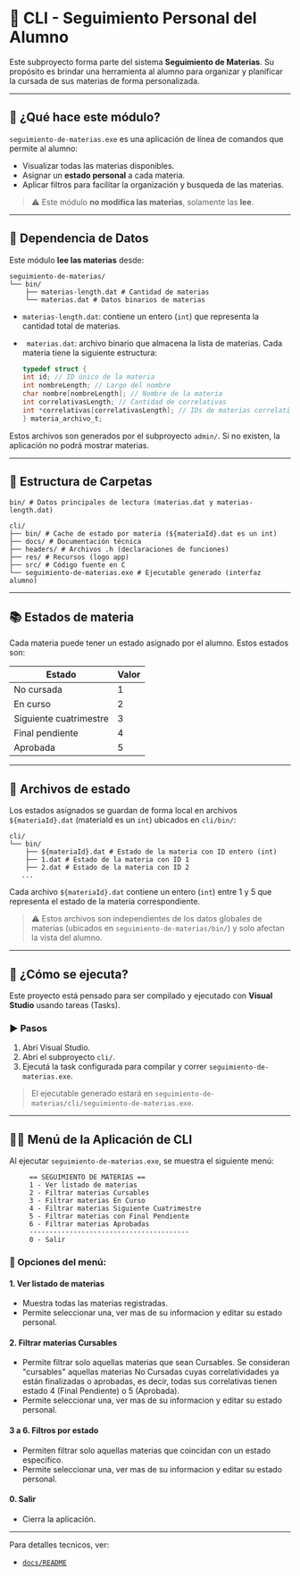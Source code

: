 # 👤 CLI - Seguimiento Personal del Alumno

Este subproyecto forma parte del sistema **Seguimiento de Materias**. Su propósito es brindar una herramienta al alumno para organizar y planificar la cursada de sus materias de forma personalizada.

---

## 📌 ¿Qué hace este módulo?

`seguimiento-de-materias.exe` es una aplicación de línea de comandos que permite al alumno:

-    Visualizar todas las materias disponibles.
-    Asignar un **estado personal** a cada materia.
-    Aplicar filtros para facilitar la organización y busqueda de las materias.

> ⚠️ Este módulo **no modifica las materias**, solamente las **lee**.

---

## 🔗 Dependencia de Datos

Este módulo **lee las materias** desde:

```
seguimiento-de-materias/
└── bin/
    ├── materias-length.dat # Cantidad de materias
    └── materias.dat # Datos binarios de materias
```

-    `materias-length.dat`: contiene un entero (`int`) que representa la cantidad total de materias.
-    ` materias.dat`: archivo binario que almacena la lista de materias. Cada materia tiene la siguiente estructura:

     ```c
     typedef struct {
     int id; // ID único de la materia
     int nombreLength; // Largo del nombre
     char nombre[nombreLength]; // Nombre de la materia
     int correlativasLength; // Cantidad de correlativas
     int *correlativas[correlativasLength]; // IDs de materias correlativas
     } materia_archivo_t;
     ```

Estos archivos son generados por el subproyecto `admin/`. Si no existen, la aplicación no podrá mostrar materias.

---

## 📁 Estructura de Carpetas

```
bin/ # Datos principales de lectura (materias.dat y materias-length.dat)

cli/
├── bin/ # Cache de estado por materia (${materiaId}.dat es un int)
├── docs/ # Documentación técnica
├── headers/ # Archivos .h (declaraciones de funciones)
├── res/ # Recursos (logo app)
├── src/ # Código fuente en C
└── seguimiento-de-materias.exe # Ejecutable generado (interfaz alumno)
```

---

## 📚 Estados de materia

Cada materia puede tener un estado asignado por el alumno. Estos estados son:

| Estado                 | Valor |
| ---------------------- | ----- |
| No cursada             | 1     |
| En curso               | 2     |
| Siguiente cuatrimestre | 3     |
| Final pendiente        | 4     |
| Aprobada               | 5     |

---

## 💾 Archivos de estado

Los estados asignados se guardan de forma local en archivos `${materiaId}.dat` (materiaId es un `int`) ubicados en `cli/bin/`:

```
cli/
└── bin/
    ├── ${materiaId}.dat # Estado de la materia con ID entero (int)
    ├── 1.dat # Estado de la materia con ID 1
    ├── 2.dat # Estado de la materia con ID 2
   ...
```

Cada archivo `${materiaId}.dat` contiene un entero (`int`) entre 1 y 5 que representa el estado de la materia correspondiente.

> ⚠️ Estos archivos son independientes de los datos globales de materias (ubicados en `seguimiento-de-materias/bin/`) y solo afectan la vista del alumno.

---

## 🚀 ¿Cómo se ejecuta?

Este proyecto está pensado para ser compilado y ejecutado con **Visual Studio** usando tareas (Tasks).

### ▶️ Pasos

1. Abrí Visual Studio.
2. Abrí el subproyecto `cli/`.
3. Ejecutá la task configurada para compilar y correr `seguimiento-de-materias.exe`.

> El ejecutable generado estará en `seguimiento-de-materias/cli/seguimiento-de-materias.exe`.

---

## 🧑‍💻 Menú de la Aplicación de CLI

Al ejecutar `seguimiento-de-materias.exe`, se muestra el siguiente menú:

```
     == SEGUIMIENTO DE MATERIAS ==
     1 - Ver listado de materias
     2 - Filtrar materias Cursables
     3 - Filtrar materias En Curso
     4 - Filtrar materias Siguiente Cuatrimestre
     5 - Filtrar materias con Final Pendiente
     6 - Filtrar materias Aprobadas
     ----------------------------------------
     0 - Salir
```

### 📘 Opciones del menú:

#### 1. Ver listado de materias

-    Muestra todas las materias registradas.
-    Permite seleccionar una, ver mas de su informacion y editar su estado personal.

#### 2. Filtrar materias Cursables

-    Permite filtrar solo aquellas materias que sean Cursables. Se consideran "cursables" aquellas materias No Cursadas cuyas correlatividades ya están finalizadas o aprobadas, es decir, todas sus correlativas tienen estado 4 (Final Pendiente) o 5 (Aprobada).
-    Permite seleccionar una, ver mas de su informacion y editar su estado personal.

#### 3 a 6. Filtros por estado

-    Permiten filtrar solo aquellas materias que coincidan con un estado específico.
-    Permite seleccionar una, ver mas de su informacion y editar su estado personal.

#### 0. Salir

-    Cierra la aplicación.

---

Para detalles tecnicos, ver:

-    [`docs/README`](docs/README)
